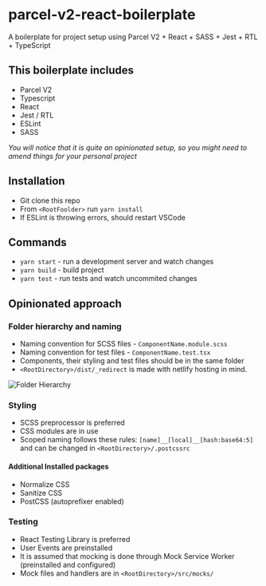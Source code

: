 # parcel-v2-react-boilerplate

A boilerplate for project setup using Parcel V2 + React + SASS + Jest + RTL + TypeScript

## This boilerplate includes

* Parcel V2
* Typescript
* React
* Jest / RTL
* ESLint
* SASS

*You will notice that it is quite an opinionated setup, so you might need to amend things for your personal project*

## Installation

* Git clone this repo
* From `<RootFoolder>` run `yarn install`
* If ESLint is throwing errors, should restart VSCode

## Commands

* `yarn start` - run a development server and watch changes
* `yarn build` - build project
* `yarn test` - run tests and watch uncommited changes

## Opinionated approach

### Folder hierarchy and naming

* Naming convention for SCSS files - `ComponentName.module.scss`
* Naming convention for test files - `ComponentName.test.tsx`
* Components, their styling and test files should be in the same folder
* `<RootDirectory>/dist/_redirect` is made with netlify hosting in mind.

![Folder Hierarchy](https://user-images.githubusercontent.com/28874355/147749835-7bbd188d-f693-4a62-a80d-e94626cd994d.png)

### Styling

* SCSS preprocessor is preferred
* CSS modules are in use
* Scoped naming follows these rules: `[name]__[local]__[hash:base64:5]` and can be changed in `<RootDirectory>/.postcssrc`

#### Additional Installed packages

* Normalize CSS
* Sanitize CSS
* PostCSS (autoprefixer enabled)

### Testing

* React Testing Library is preferred
* User Events are preinstalled
* It is assumed that mocking is done through Mock Service Worker (preinstalled and configured)
* Mock files and handlers are in `<RootDirectory>/src/mocks/`
